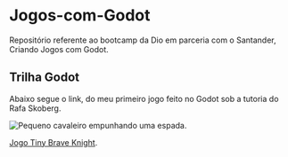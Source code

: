# Jogos-com-Godot
Repositório referente ao bootcamp da Dio em parceria com o Santander, Criando Jogos com Godot.

## Trilha Godot
Abaixo segue o link, do meu primeiro jogo feito no Godot sob a tutoria do Rafa Skoberg.

![Pequeno cavaleiro empunhando uma espada.]("C:\Users\Samsung\Downloads\Sq8Pu2.png") 

[Jogo Tiny Brave Knight](https://renatocosta76.itch.io/tiny-brave-knight).

